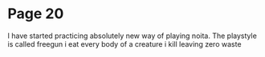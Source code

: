 # Page 20

I have started practicing absolutely new way of playing noita. The playstyle is called freegun i eat every body of a creature i kill leaving zero waste

